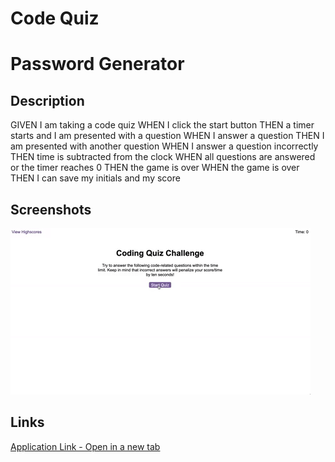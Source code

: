# Code Quiz

# Password Generator

## Description

GIVEN I am taking a code quiz
WHEN I click the start button
THEN a timer starts and I am presented with a question
WHEN I answer a question
THEN I am presented with another question
WHEN I answer a question incorrectly
THEN time is subtracted from the clock
WHEN all questions are answered or the timer reaches 0
THEN the game is over
WHEN the game is over
THEN I can save my initials and my score

## Screenshots
<img src="./assets/images/Code Quiz Mock Up.gif" alt="Mock Up of Code Quiz"/>

## Links
[Application Link - Open in a new tab](https://jpascual007.github.io/EDX-homework04/)
